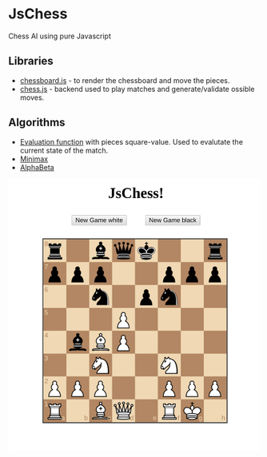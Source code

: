 # JsChess
Chess AI using pure Javascript

## Libraries
- [chessboard.js](https://chessboardjs.com/index.html) - to render the chessboard and move the pieces.
- [chess.js](https://github.com/jhlywa/chess.js) - backend used to play matches and generate/validate ossible moves.

## Algorithms
- [Evaluation function](https://www.chessprogramming.org/Simplified_Evaluation_Function) with pieces square-value. Used to evalutate the current state of the match.
- [Minimax](https://en.wikipedia.org/wiki/Minimax)
- [AlphaBeta](https://en.wikipedia.org/wiki/Alpha%E2%80%93beta_pruning)

<img width=600px src="https://raw.githubusercontent.com/elias94/JsChess/master/screen.png" />
